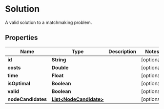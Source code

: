 

# Solution

A valid solution to a matchmaking problem.
## Properties

Name | Type | Description | Notes
------------ | ------------- | ------------- | -------------
**id** | **String** |  |  [optional]
**costs** | **Double** |  |  [optional]
**time** | **Float** |  |  [optional]
**isOptimal** | **Boolean** |  |  [optional]
**valid** | **Boolean** |  |  [optional]
**nodeCandidates** | [**List&lt;NodeCandidate&gt;**](NodeCandidate.md) |  |  [optional]



